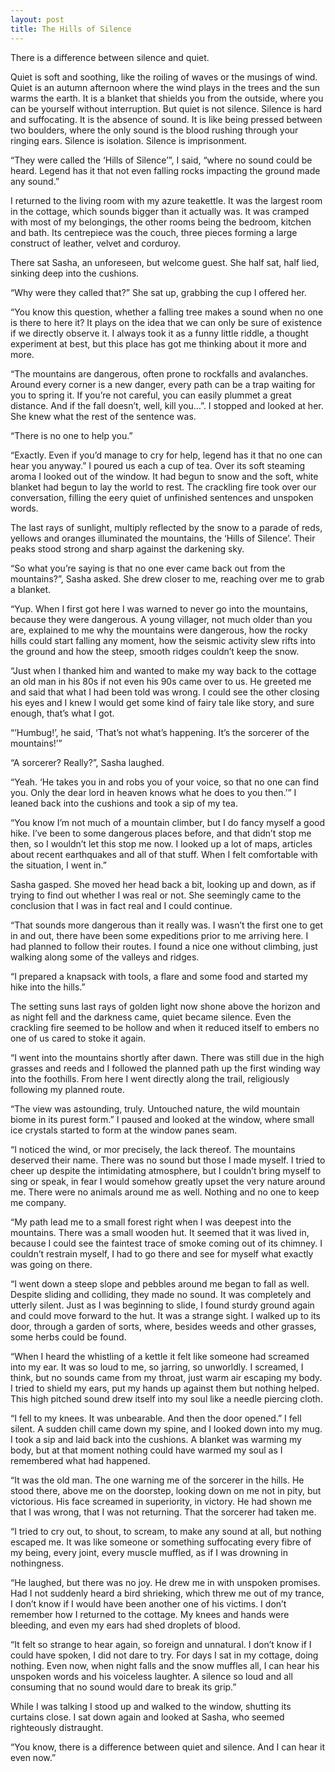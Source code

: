 ```yaml
---
layout: post
title: The Hills of Silence
---
```


There is a difference between silence and quiet. 

Quiet is soft and soothing, like the roiling of waves or the musings of wind. Quiet is an autumn afternoon where the wind plays in the trees and the sun warms the earth. It is a blanket that shields you from the outside, where you can be yourself without interruption. But quiet is not silence. Silence is hard and suffocating. It is the absence of sound. It is like being pressed between two boulders, where the only sound is the blood rushing through your ringing ears. Silence is isolation. Silence is imprisonment.

“They were called the ‘Hills of Silence’”, I said, “where no sound could be heard. Legend has it that not even falling rocks impacting the ground made any sound.”

I returned to the living room with my azure teakettle. It was the largest room in the cottage, which sounds bigger than it actually was. It was cramped with most of my belongings, the other rooms being the bedroom, kitchen and bath. Its centrepiece was the couch, three pieces forming a large construct of leather, velvet and corduroy. 

There sat Sasha, an unforeseen, but welcome guest. She half sat, half lied, sinking deep into the cushions.

“Why were they called that?” She sat up, grabbing the cup I offered her.

“You know this question, whether a falling tree makes a sound when no one is there to here it? It plays on the idea that we can only be sure of existence if we directly observe it. I always took it as a funny little riddle, a thought experiment at best, but this place has got me thinking about it more and more.

“The mountains are dangerous, often prone to rockfalls and avalanches. Around every corner is a new danger, every path can be a trap waiting for you to spring it. If you’re not careful, you can easily plummet a great distance. And if the fall doesn’t, well, kill you…”. I stopped and looked at her. She knew what the rest of the sentence was.

“There is no one to help you.”

“Exactly. Even if you’d manage to cry for help, legend has it that no one can hear you anyway.” I poured us each a cup of tea. Over its soft steaming aroma I looked out of the window. It had begun to snow and the soft, white blanket had begun to lay the world to rest. The crackling fire took over our conversation, filling the eery quiet of unfinished sentences and unspoken words.

The last rays of sunlight, multiply reflected by the snow to a parade of reds, yellows and oranges illuminated the mountains, the ‘Hills of Silence’. Their peaks stood strong and sharp against the darkening sky.

“So what you’re saying is that no one ever came back out from the mountains?”, Sasha asked. She drew closer to me, reaching over me to grab a blanket.

“Yup. When I first got here I was warned to never go into the mountains, because they were dangerous. A young villager, not much older than you are, explained to me why the mountains were dangerous, how the rocky hills could start falling any moment, how the seismic activity slew rifts into the ground and how the steep, smooth ridges couldn’t keep the snow. 

“Just when I thanked him and wanted to make my way back to the cottage an old man in his 80s if not even his 90s came over to us. He greeted me and said that what I had been told was wrong. I could see the other closing his eyes and I knew I would get some kind of fairy tale like story, and sure enough, that’s what I got.

“’Humbug!’, he said, ‘That’s not what’s happening. It’s the sorcerer of the mountains!’”

“A sorcerer? Really?”, Sasha laughed.

“Yeah. ‘He takes you in and robs you of your voice, so that no one can find you. Only the dear lord in heaven knows what he does to you then.’” I leaned back into the cushions and took a sip of my tea.

“You know I’m not much of a mountain climber, but I do fancy myself a good hike. I’ve been to some dangerous places before, and that didn’t stop me then, so I wouldn’t let this stop me now. I looked up a lot of maps, articles about recent earthquakes and all of that stuff. When I felt comfortable with the situation, I went in.”

Sasha gasped. She moved her head back a bit, looking up and down, as if trying to find out whether I was real or not. She seemingly came to the conclusion that I was in fact real and I could continue.

“That sounds more dangerous than it really was. I wasn’t the first one to get in and out, there have been some expeditions prior to me arriving here. I had planned to follow their routes. I found a nice one without climbing, just walking along some of the valleys and ridges.

“I prepared a knapsack with tools, a flare and some food and started my hike into the hills.”

The setting suns last rays of golden light now shone above the horizon and as night fell and the darkness came, quiet became silence. Even the crackling fire seemed to be hollow and when it reduced itself to embers no one of us cared to stoke it again.

“I went into the mountains shortly after dawn. There was still due in the high grasses and reeds and I followed the planned path up the first winding way into the foothills. From here I went directly along the trail, religiously following my planned route.

“The view was astounding, truly. Untouched nature, the wild mountain biome in its purest form.” I paused and looked at the window, where small ice crystals started to form at the window panes seam.

“I noticed the wind, or mor precisely, the lack thereof. The mountains deserved their name. There was no sound but those I made myself. I tried to cheer up despite the intimidating atmosphere, but I couldn’t bring myself to sing or speak, in fear I would somehow greatly upset the very nature around me. There were no animals around me as well. Nothing and no one to keep me company. 

“My path lead me to a small forest right when I was deepest into the mountains. There was a small wooden hut. It seemed that it was lived in, because I could see the faintest trace of smoke coming out of its chimney. I couldn’t restrain myself, I had to go there and see for myself what exactly was going on there.

“I went down a steep slope and pebbles around me began to fall as well. Despite sliding and colliding, they made no sound. It was completely and utterly silent. Just as I was beginning to slide, I found sturdy ground again and could move forward to the hut. It was a strange sight. I walked up to its door, through a garden of sorts, where, besides weeds and other grasses, some herbs could be found. 

“When I heard the whistling of a kettle it felt like someone had screamed into my ear. It was so loud to me, so jarring, so unworldly. I screamed, I think, but no sounds came from my throat, just warm air escaping my body. I tried to shield my ears, put my hands up against them but nothing helped. This high pitched sound drew itself into my soul like a needle piercing cloth.

“I fell to my knees. It was unbearable. And then the door opened.” I fell silent. A sudden chill came down my spine, and I looked down into my mug. I took a sip and laid back into the cushions. A blanket was warming my body, but at that moment nothing could have warmed my soul as I remembered what had happened.

“It was the old man. The one warning me of the sorcerer in the hills. He stood there, above me on the doorstep, looking down on me not in pity, but victorious. His face screamed in superiority, in victory. He had shown me that I was wrong, that I was not returning. That the sorcerer had taken me.

“I tried to cry out, to shout, to scream, to make any sound at all, but nothing escaped me. It was like someone or something suffocating every fibre of my being, every joint, every muscle muffled, as if I was drowning in nothingness.

“He laughed, but there was no joy. He drew me in with unspoken promises. Had I not suddenly heard a bird shrieking, which threw me out of my trance, I don’t know if I would have been another one of his victims. I don’t remember how I returned to the  cottage. My knees and hands were bleeding, and even my ears had shed droplets of blood.

“It felt so strange to hear again, so foreign and unnatural. I don’t know if I could have spoken, I did not dare to try. For days I sat in my cottage, doing nothing. Even now, when night falls and the snow muffles all, I can hear his unspoken words and his voiceless laughter. A silence so loud and all consuming that no sound would dare to break its grip.”

While I was talking I stood up and walked to the window, shutting its curtains close. I sat down again and looked at Sasha, who seemed righteously distraught.

“You know, there is a difference between quiet and silence. And I can hear it even now.”
